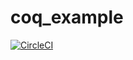 # coq_example

[![CircleCI](https://circleci.com/gh/yoshihiro503/coq_example.svg?style=svg)](https://circleci.com/gh/yoshihiro503/coq_example)